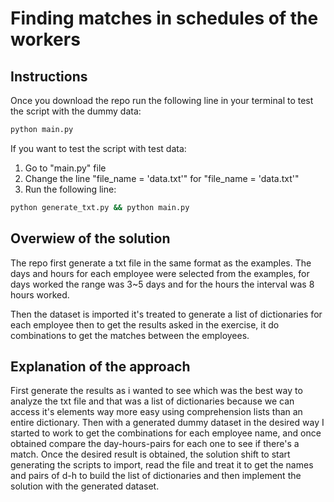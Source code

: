 # Finding matches in schedules of the workers

## Instructions

Once you download the repo run the following line in your terminal to test the script with the dummy data:

```bash
python main.py
```

If you want to test the script with test data:

1. Go to "main.py" file
2. Change the line "file_name = 'data.txt'" for "file_name = 'data.txt'"
3. Run the following line:

```bash
python generate_txt.py && python main.py
```

## Overwiew of the solution

The repo first generate a txt file in the same format as the examples. The days and hours for each employee were selected from the examples, for days worked the range was 3~5 days and for the hours the interval was 8 hours worked.

Then the dataset is imported it's treated to generate a list of dictionaries for each employee then to get the results asked in the exercise, it do combinations to get the matches between the employees.

## Explanation of the approach

First generate the results as i wanted to see which was the best way to analyze the txt file and that was a list of dictionaries because we can access it's elements way more easy using comprehension lists than an entire dictionary. Then with a generated dummy dataset in the desired way I started to work to get the combinations for each employee name, and once obtained compare the day-hours-pairs for each one to see if there's a match.
Once the desired result is obtained, the solution shift to start generating the scripts to import, read the file and treat it to get the names and pairs of d-h to build the list of dictionaries and then implement the solution with the generated dataset.

